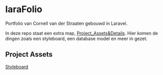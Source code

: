 # laraFolio
Portfolio van Cornell van der Straaten gebouwd in Laravel.

In deze repo staat een extra map, [Project_Assets&Details]. Hier komen de dingen zoals een styleboard, een database model en meer in gezet.

## Project Assets

[Styleboard](https://github.com/CornellVanDerStraaten/laraFolio/blob/main/Project_Assets%26Details/StyleBoard.jpg "Naar styleboard")

[Project_Assets&Details]: https://github.com/CornellVanDerStraaten/laraFolio/tree/main/Project_Assets%26Details

